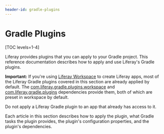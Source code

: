 ```yaml
---
header-id: gradle-plugins
---
```


# Gradle Plugins

[TOC levels=1-4]

Liferay provides plugins that you can apply to your Gradle project. This
reference documentation describes how to apply and use Liferay's Gradle plugins.

**Important:** If you're using
[Liferay Workspace](/docs/7-2/reference/-/knowledge_base/r/liferay-workspace)
to create Liferay apps, most of the Liferay Gradle plugins covered in this
section are already applied by default. The
[com.liferay.gradle.plugins.workspace](https://github.com/liferay/liferay-portal/tree/master/modules/sdk/gradle-plugins-workspace)
and
[com.liferay.gradle.plugins](https://github.com/liferay/liferay-portal/tree/master/modules/sdk/gradle-plugins)
dependencies provide them, both of which are preset in workspace by default.

Do not apply a Liferay Gradle plugin to an app that already has access to it.

Each article in this section describes how to apply the plugin, what Gradle
tasks the plugin provides, the plugin's configuration properties, and the
plugin's dependencies. 
